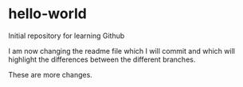 # hello-world
Initial repository for learning Github

I am now changing the readme file which I will commit and which will highlight the differences between the different branches.

These are more changes.
